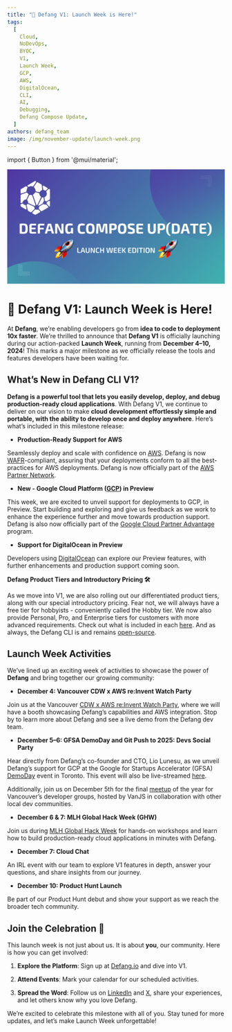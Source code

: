 ```yaml
---
title: "🚀 Defang V1: Launch Week is Here!"
tags:
  [
    Cloud,
    NoDevOps,
    BYOC,
    V1,
    Launch Week,
    GCP,
    AWS,
    DigitalOcean,
    CLI,
    AI,
    Debugging,
    Defang Compose Update,
  ]
authors: defang_team
image: /img/november-update/launch-week.png
---
```

import { Button } from '@mui/material';

![Defang Compose Update](/img/november-update/launch-week.png)

# **🚀 Defang V1: Launch Week is Here!**

At **Defang**, we’re enabling developers go from **idea to code to deployment 10x faster**.  We’re thrilled to announce that **Defang V1** is officially launching during our action-packed **Launch Week**, running from **December 4–10, 2024**! This marks a major milestone as we officially release the tools and features developers have been waiting for.

## **What’s New in Defang CLI V1?**

**Defang is a powerful tool that lets you easily develop, deploy, and debug production-ready cloud applications**. With Defang V1, we continue to deliver on our vision to make **cloud development effortlessly simple and portable, with the ability to develop once and deploy anywhere**. Here’s what’s included in this milestone release:

- **Production-Ready Support for AWS**

Seamlessly deploy and scale with confidence on [AWS](/docs/providers/aws). Defang is now [WAFR](https://aws.amazon.com/premiumsupport/business-support-well-architected/)-compliant, assuring that your deployments conform to all the best-practices for AWS deployments. Defang is now officially part of the [AWS Partner Network](https://aws.amazon.com/partners/).

- **New - Google Cloud Platform ([GCP](/docs/providers/gcp)) in Preview**

This week, we are excited to unveil support for deployments to GCP, in Preview. Start building and exploring and give us feedback as we work to enhance the experience further and move towards production support. Defang is also now officially part of the [Google Cloud Partner Advantage](https://cloud.google.com/partners?hl=en) program.

- **Support for DigitalOcean in Preview**

Developers using [DigitalOcean](/docs/providers/digitalocean) can explore our Preview features, with further enhancements and production support coming soon.

**Defang Product Tiers and Introductory Pricing 🛠️**

As we move into V1, we are also rolling out our differentiated product tiers, along with our special introductory pricing. Fear not, we will always have a free tier for hobbyists - conveniently called the Hobby tier. We now also provide Personal, Pro, and Enterprise tiers for customers with more advanced requirements. Check out what is included in each [here](https://defang.io/pricing/). And as always, the Defang CLI is and remains [open-source](https://github.com/DefangLabs).

## **Launch Week Activities**

We’ve lined up an exciting week of activities to showcase the power of **Defang** and bring together our growing community:

- **December 4: Vancouver CDW x AWS re:Invent Watch Party**

Join us at the Vancouver [CDW x AWS re:Invent Watch Party](https://lu.ma/1r0zsw76), where we will have a booth showcasing Defang’s capabilities and AWS integration. Stop by to learn more about Defang and see a live demo from the Defang dev team.

- **December 5–6: GFSA DemoDay and Git Push to 2025: Devs Social Party**

Hear directly from Defang’s co-founder and CTO, Lio Lunesu, as we unveil Defang’s support for GCP at the Google for Startups Accelerator (GFSA) [DemoDay](https://rsvp.withgoogle.com/events/google-for-startups-accelerator-canada-demo-day) event in Toronto. This event will also be live-streamed [here](https://rsvp.withgoogle.com/events/google-for-startups-accelerator-canada-demo-day/forms/registration).

Additionally, join us on December 5th for the final [meetup](https://lu.ma/x2lridge) of the year for Vancouver’s developer groups, hosted by VanJS in collaboration with other local dev communities.

- **December 6 & 7: MLH Global Hack Week (GHW)**

Join us during [MLH Global Hack Week](https://ghw.mlh.io/schedule) for hands-on workshops and learn how to build production-ready cloud applications in minutes with Defang.

- **December 7: Cloud Chat**

An IRL event with our team to explore V1 features in depth, answer your questions, and share insights from our journey.

- **December 10: Product Hunt Launch**

Be part of our Product Hunt debut and show your support as we reach the broader tech community.

## **Join the Celebration 🎉**

This launch week is not just about us. It is about **you**, our community. Here is how you can get involved:

1.	**Explore the Platform**: Sign up at [Defang.io](https://defang.io/) and dive into V1.

2.	**Attend Events**: Mark your calendar for our scheduled activities.

3.	**Spread the Word**: Follow us on [LinkedIn](https://www.linkedin.com/company/defanglabs/) and [X](https://x.com/defanglabs), share your experiences, and let others know why you love Defang.

We’re excited to celebrate this milestone with all of you. Stay tuned for more updates, and let’s make Launch Week unforgettable!
